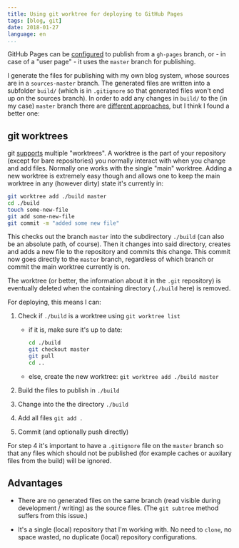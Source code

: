 ```yaml
---
title: Using git worktree for deploying to GitHub Pages
tags: [blog, git]
date: 2018-01-27
language: en
...
```


GitHub Pages can be [configured][conf-src-gh-pages] to publish from a
`gh-pages` branch, or - in case of a "user page" - it uses the
`master` branch for publishing.

I generate the files for publishing with my own blog system, whose
sources are in a `sources-master` branch.  The generated files are
written into a subfolder `build/` (which is in `.gitignore` so that
generated files won't end up on the sources branch).  In order to add
any changes in `build/` to the (in my case) `master` branch there are
[different approaches][prev-approaches], but I think I found a better
one:

## git worktrees

git [supports][worktree-man] multiple "worktrees".  A worktree is the
part of your repository (except for bare repositories) you normally
interact with when you change and add files.  Normally one works with
the single "main" worktree.  Adding a new worktree is extremely easy
though and allows one to keep the main worktree in any (however dirty)
state it's currently in:

```bash
git worktree add ./build master
cd ./build
touch some-new-file
git add some-new-file
git commit -m "added some new file"
```

This checks out the branch `master` into the subdirectory `./build`
(can also be an absolute path, of course).  Then it changes into said
directory, creates and adds a new file to the repository and commits
this change.  This commit now goes directly to the `master` branch,
regardless of which branch or commit the main worktree currently is
on.

The worktree (or better, the information about it in the `.git`
repository) is eventually deleted when the containing directory
(`./build` here) is removed.

For deploying, this means I can:

 1. Check if `./build` is a worktree using `git worktree list`
    - if it is, make sure it's up to date:

        ```bash
        cd ./build
        git checkout master
        git pull
        cd ..
        ```

     - else, create the new worktree:
       `git worktree add ./build master`

 2. Build the files to publish in `./build`
 3. Change into the the directory `./build`
 4. Add all files `git add .`
 5. Commit (and optionally push directly)

For step 4 it's important to have a `.gitignore` file on the `master`
branch so that any files which should not be published (for example
caches or auxilary files from the build) will be ignored.

## Advantages

 - There are no generated files on the same branch (read visible
   during development / writing) as the source files.  (The
   `git subtree` method suffers from this issue.)
   
 - It's a single (local) repository that I'm working with.  No need to
   `clone`, no space wasted, no duplicate (local) repository configurations.


[conf-src-gh-pages]: https://help.github.com/articles/configuring-a-publishing-source-for-github-pages/
[prev-approaches]: https://gist.github.com/cobyism/4730490
[worktree-man]: https://git-scm.com/docs/git-worktree
